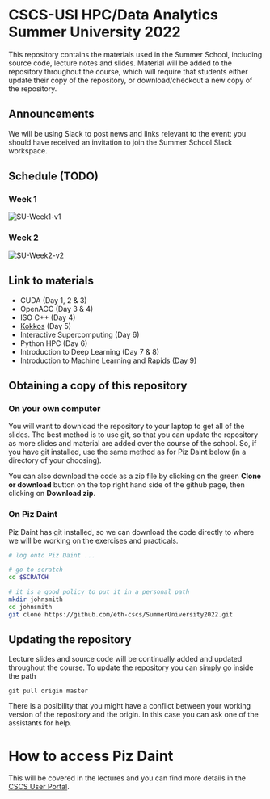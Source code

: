 
# CSCS-USI HPC/Data Analytics Summer University 2022

This repository contains the materials used in the Summer School, including source code, lecture notes and slides.
Material will be added to the repository throughout the course, which will require that students either update their copy of the repository, or download/checkout a new copy of the repository.

## Announcements

We will be using Slack to post news and links relevant to the event: you should have received an invitation to join the Summer School Slack workspace.

## Schedule (TODO)

### Week 1
![SU-Week1-v1](https://user-images.githubusercontent.com/4578156/176634095-59a122be-5225-42dd-bb61-2cfc923cf7d9.png)

### Week 2

![SU-Week2-v2](https://user-images.githubusercontent.com/4578156/176634104-1bf2d2bf-b8a2-4d59-81de-82ae750d038d.png)

## Link to materials

- CUDA (Day 1, 2 & 3)
- OpenACC (Day 3 & 4)
- ISO C++ (Day 4)
- [Kokkos](https://github.com/eth-cscs/SummerUniversity2022/tree/main/kokkos) (Day 5)
- Interactive Supercomputing (Day 6)
- Python HPC (Day 6)
- Introduction to Deep Learning (Day 7 & 8)
- Introduction to Machine Learning and Rapids (Day 9)

## Obtaining a copy of this repository

### On your own computer

You will want to download the repository to your laptop to get all of the slides.
The best method is to use git, so that you can update the repository as more slides and material are added over the course of the school.
So, if you have git installed, use the same method as for Piz Daint below (in a directory of your choosing).

You can also download the code as a zip file by clicking on the green __Clone or download__ button on the top right hand side of the github page, then clicking on __Download zip__.

### On Piz Daint

Piz Daint has git installed, so we can download the code directly to where we will be working on the exercises and practicals.

```bash
# log onto Piz Daint ...

# go to scratch
cd $SCRATCH

# it is a good policy to put it in a personal path
mkdir johnsmith
cd johnsmith
git clone https://github.com/eth-cscs/SummerUniversity2022.git
```

## Updating the repository

Lecture slides and source code will be continually added and updated throughout the course.
To update the repository you can simply go inside the path

```
git pull origin master
```

There is a posibility that you might have a conflict between your working version of the repository and the origin.
In this case you can ask one of the assistants for help.

# How to access Piz Daint

This will be covered in the lectures and you can find more details in the [CSCS User Portal](https://user.cscs.ch/access/running/piz_daint/).

